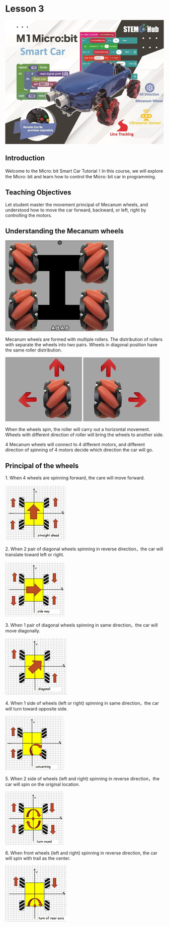 # Lesson 3
![](pic/3/3_1.jpg)

## Introduction
<P>
Welcome to the Micro: bit Smart Car Tutorial！In this course, we will explore the Micro: bit and learn how to control the Micro: bit car in programming.
<P>

## Teaching Objectives
<P>
Let student master the movement principal of Mecanum wheels, and understood how to move the car forward, backward, or left, right by controlling the motors.
<P>

## Understanding the Mecanum wheels
![](pic/3/3_2.png)
<P>
Mecanum wheels are formed with multiple rollers. The distribution of rollers with separate the wheels into two pairs. Wheels in diagonal position have the same roller distribution.
<P> 

![](pic/3/3_3.png)
![](pic/3/3_4.png)
<P>
When the wheels spin, the roller will carry out a horizontal movement. Wheels with different direction of roller will bring the wheels to another side.
<P>
<P>
4 Mecanum wheels will connect to 4 different motors, and different direction of spinning of 4 motors decide which direction the car will go.
<P>

## Principal of the wheels
<P>
1.	When 4 wheels are spinning forward, the care will move forward.
<P>

![](pic/3/3_5.jpg)
<P>
2.	When 2 pair of diagonal wheels spinning in reverse direction，the car will translate toward left or right.
<P>

![](pic/3/3_6.png)
<P>
3.	When 1 pair of diagonal wheels spinning in same direction，the car will move diagonally.
<P>

![](pic/3/3_7.png)
<P>
4.	When 1 side of wheels (left or right) spinning in same direction，the car will turn toward opposite side.
<P>

![](pic/3/3_8.png)
<P>
5.	When 2 side of wheels (left and right) spinning in reverse direction，the car will spin on the original location.
<P>

![](pic/3/3_9.png)
<P>
6.	When front wheels (left and right) spinning in reverse direction, the car will spin with trail as the center.
<P>

![](pic/3/3_10.png)
